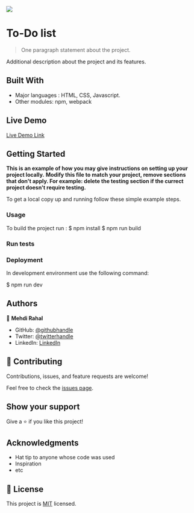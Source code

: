 ![](https://img.shields.io/badge/Microverse-blueviolet)

# To-Do list

> One paragraph statement about the project.


Additional description about the project and its features.

## Built With

- Major languages : HTML, CSS, Javascript.
- Other modules: npm, webpack

## Live Demo

[Live Demo Link](https://mehdi-rh.github.io/To-Do-List/)


## Getting Started

**This is an example of how you may give instructions on setting up your project locally.**
**Modify this file to match your project, remove sections that don't apply. For example: delete the testing section if the currect project doesn't require testing.**


To get a local copy up and running follow these simple example steps.


### Usage
To build the project run :
$ npm install
$ npm run build

### Run tests

### Deployment

In development environment use the following command:

$ npm run dev

## Authors

👤 **Mehdi Rahal**

- GitHub: [@githubhandle](https://github.com/Mehdi-Rh)
- Twitter: [@twitterhandle](https://twitter.com/MRahal92)
- LinkedIn: [LinkedIn](https://www.linkedin.com/in/mehdi-rahal22/)



## 🤝 Contributing

Contributions, issues, and feature requests are welcome!

Feel free to check the [issues page](../../issues/).

## Show your support

Give a ⭐️ if you like this project!

## Acknowledgments

- Hat tip to anyone whose code was used
- Inspiration
- etc

## 📝 License

This project is [MIT](./MIT.md) licensed.
